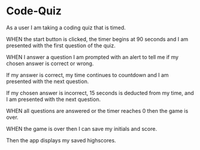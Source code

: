 # Code-Quiz

As a user I am taking a coding quiz that is timed.

WHEN the start button is clicked, the timer begins at 90 seconds and I am presented with the first question of the quiz. 

WHEN I answer a question I am prompted with an alert to tell me if my chosen answer is correct or wrong. 

If my answer is correct, my time continues to countdown and I am presented with the next question. 

If my chosen answer is incorrect, 15 seconds is deducted from my time, and I am presented with the next question.

WHEN all questions are answered or the timer reaches 0 then the game is over.

WHEN the game is over then I can save my initials and score. 

Then the app displays my saved highscores.